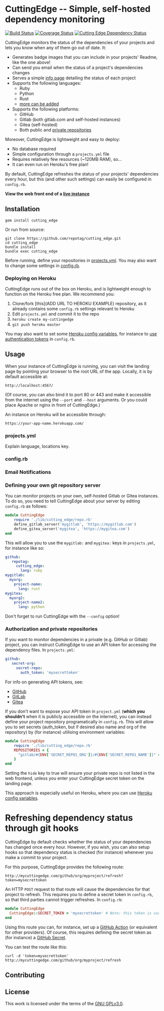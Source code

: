 # CuttingEdge -- Simple, self-hosted dependency monitoring

[![Build Status](https://travis-ci.org/repotag/cutting_edge.svg?branch=master)](https://travis-ci.org/repotag/cutting_edge)
[![Coverage Status](https://coveralls.io/repos/github/repotag/cutting_edge/badge.svg?branch=master)](https://coveralls.io/github/repotag/cutting_edge?branch=master)
[![Cutting Edge Dependency Status](https://dometto-cuttingedge.herokuapp.com/github/repotag/cutting_edge/svg 'Cutting Edge Dependency Status')](https://dometto-cuttingedge.herokuapp.com/github/repotag/cutting_edge/info)

CuttingEdge monitors the status of the dependencies of your projects and lets you know when any of them go out of date. It:

* Generates badge images that you can include in your projects' Readme, like the one above!
* Can send you email when the status of a project's dependencies changes
* Serves a simple [info page](https://dometto-cuttingedge.herokuapp.com/github/repotag/cutting_edge/info) detailing the status of each project
* Supports the following languages:
  * Ruby
  * Python
  * Rust
  * [more can be added]()
* Supports the following platforms:
  * GitHub
  * Gitlab (both gitlab.com and self-hosted instances)
  * Gitea (self-hosted)
  * Both public and [private repositories](#Authorization-and-private-repositories)

Moreover, CuttingEdge is lightweight and easy to deploy: 

* No database required
* Simple configuration through a `projects.yml` file
* Requires relatively few resources (~120MB RAM), so...
* It can even run on Heroku's free plan!

By default, CuttingEdge refreshes the status of your projects' dependencies every hour, but this (and other such settings) can easily be configured in `config.rb`.

**View the web front end of a [live instance](https://dometto-cuttingedge.herokuapp.com/)**

## Installation

`gem install cutting_edge`

Or run from source:

```
git clone https://github.com/repotag/cutting_edge.git
cd cutting_edge
bundle install
bundle exec cutting_edge
```

Before running, define your repositories in [projects.yml](#projects-yml). You may also want to change some settings in [config.rb](#config-rb).

### Deploying on Heroku

CuttingEdge runs out of the box on Heroku, and is lightweight enough to function on the Heroku free plan. We recommend you:

1. Clone/fork [this](ADD URL TO HEROKU EXAMPLE) repository, as it already contains some `config.rb` settings relevant to Heroku
2. Edit `projects.yml` and commit it to the repo
3. `heroku create my-cuttingedge`
4. `git push heroku master`

You may also want to set some [Heroku config variables](https://devcenter.heroku.com/articles/config-vars), for instance to [use authentication tokens](#Authorization-and-private-repositories) in `config.rb`.

## Usage

When your instance of CuttingEdge is running, you can visit the landing page by pointing your browser to the root URL of the app. Locally, it is by default accessible at:

`http://localhost:4567/`

(Of course, you can also bind it to port 80 or 443 and make it accessible from the internet using the `--port` and `--host` arguments. Or you could place Apache or nginx in front of CuttingEdge.)

An instance on Heroku will be accessible through:

`https://your-app-name.herokuapp.com/`

### projects.yml

Explain language, locations key.

### config.rb

### Email Notifications

### Defining your own git repository server

You can monitor projects on your own, self-hosted Gitlab or Gitea instances. To do so, you need to tell CuttingEdge about your server by editing `config.rb` as follows:

```ruby
module CuttingEdge
    require './lib/cutting_edge/repo.rb'
    define_gitlab_server('mygitlab', 'https://mygitlab.com')
    define_gitea_server('mygitea', 'https://mygitea.com')
end
```

This will allow you to use the `mygitlab:` and `mygitea:` keys in `projects.yml`, for instance like so:

```yaml
github:
   repotag:
     cutting_edge:
       lang: ruby
mygitlab:
  myorg:
    project-name:
      lang: rust
mygitea:
  myorg2:
    project-name2:
      lang: python
```

Don't forget to run CuttingEdge with the `--config` option!

### Authorization and private repositories

If you want to monitor dependencies in a private (e.g. GitHub or Gitlab) project, you can instruct CuttingEdge to use an API token for accessing the dependency files. In `projects.yml`:

```yaml
github:
   secret-org:
     secret-repo:
       auth_token: 'mysecrettoken'
```

For info on generating API tokens, see:

* [GitHub](https://docs.github.com/en/free-pro-team@latest/github/authenticating-to-github/creating-a-personal-access-token)
* [GitLab](https://docs.gitlab.com/ee/user/profile/personal_access_tokens.html)
* [Gitea](https://docs.gitea.io/en-us/api-usage/)

If you don't want to expose your API token in `project.yml` (**which you shouldn't** when it is publicly accessible on the internet), you can instead define your project repository programatically in `config.rb`. This will allow you to set secrets (auth_token, but if desired also name and org of the repository) by (for instance) utilising environment variables:

```ruby
module CuttingEdge
    require './lib/cutting_edge/repo.rb'
    REPOSITORIES = {
      "gitlab/#{ENV['SECRET_REPO1_ORG']}/#{ENV['SECRET_REPO1_NAME']}" => GitlabRepository.new(org: ENV['SECRET_REPO1_ORG'], name: ENV['SECRET_REPO1_NAME'], auth_token: ENV['SECRET_REPO1_TOKEN'], hide: true)
    }
end
```

Setting the `hide` key to true will ensure your private repo is not listed in the web frontend, unless you enter your CuttingEdge secret token on the landing page.

This approach is especially useful on Heroku, where you can use [Heroku config variables](https://devcenter.heroku.com/articles/config-vars).

# Refreshing dependency status through git hooks

CuttingEdge by default checks whether the status of your dependencies has changed once every hour. However, if you wish, you can also setup hooks so that dependency status is checked (for instance) whenever you make a commit to your project.

For this purpose, CuttingEdge provides the following route:

```
http://mycuttingedge.com/github/org/myproject/refresh?token=mysecrettoken
```

An HTTP `POST` request to that route will cause the dependencies for that project to refresh. This requires you to define a secret token in `config.rb`, so that third parties cannot trigger refreshes. In `config.rb`:

```ruby
module CuttingEdge
  CuttingEdge::SECRET_TOKEN = 'mysecrettoken' # Note: this token is used to refresh all the projects on your CuttingEdge instance
end
```

Using this route you can, for instance, set up a [GitHub Action](https://docs.github.com/en/free-pro-team@latest/actions) (or equivalent for other providers). Of course, this requires defining the secret token as (for instance) a [GitHub Secret](https://docs.github.com/en/free-pro-team@latest/actions/reference/encrypted-secrets).

You can test the route like this:

```
curl -d 'token=mysecrettoken' http://mycuttingedge.com/github/org/myproject/refresh
```

## Contributing

## License

This work is licensed under the terms of the [GNU GPLv3.0](LICENSE).
